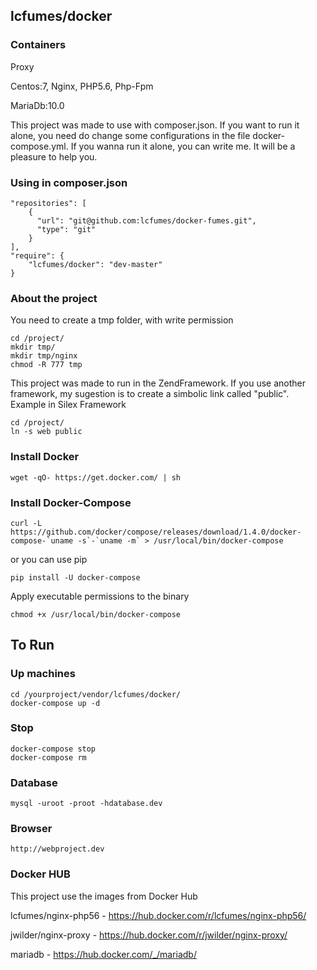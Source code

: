## lcfumes/docker ##

### Containers ###
Proxy

Centos:7, Nginx, PHP5.6, Php-Fpm

MariaDb:10.0


This project was made to use with composer.json. If you want to run it alone, you need do change some configurations in the file docker-compose.yml. If you wanna run it alone, you can write me. It will be a pleasure to help you.

### Using in composer.json ###

```
"repositories": [
    {
      "url": "git@github.com:lcfumes/docker-fumes.git",
      "type": "git"
    }
],
"require": {
    "lcfumes/docker": "dev-master"
}
```

### About the project ###

You need to create a tmp folder, with write permission

```
cd /project/
mkdir tmp/
mkdir tmp/nginx
chmod -R 777 tmp
```

This project was made to run in the ZendFramework. If you use another framework, my sugestion is to create a simbolic link called "public". Example in Silex Framework
```
cd /project/
ln -s web public
```

### Install Docker ###

```
wget -qO- https://get.docker.com/ | sh
```

###  Install Docker-Compose ###

```
curl -L https://github.com/docker/compose/releases/download/1.4.0/docker-compose-`uname -s`-`uname -m` > /usr/local/bin/docker-compose
```

or you can use pip

```
pip install -U docker-compose
```

Apply executable permissions to the binary

```
chmod +x /usr/local/bin/docker-compose
```

## To Run ##

### Up machines ###

```
cd /yourproject/vendor/lcfumes/docker/
docker-compose up -d
```

### Stop ###

```
docker-compose stop
docker-compose rm
```

### Database ###

```
mysql -uroot -proot -hdatabase.dev
```

### Browser ###

```
http://webproject.dev
```

### Docker HUB ###

This project use the images from Docker Hub

lcfumes/nginx-php56 - https://hub.docker.com/r/lcfumes/nginx-php56/

jwilder/nginx-proxy - https://hub.docker.com/r/jwilder/nginx-proxy/

mariadb - https://hub.docker.com/_/mariadb/
